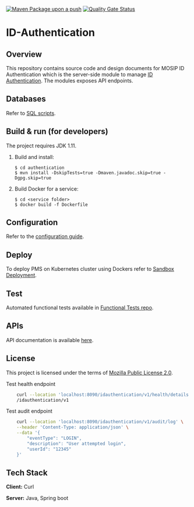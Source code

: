 [![Maven Package upon a push](https://github.com/mosip/id-authentication/actions/workflows/push-trigger.yml/badge.svg?branch=master)](https://github.com/mosip/id-authentication/actions/workflows/push-trigger.yml)
[![Quality Gate Status](https://sonarcloud.io/api/project_badges/measure?project=mosip_id-authentication&id=mosip_id-authentication&branch=master&metric=alert_status)](https://sonarcloud.io/dashboard?id=mosip_id-authentication&branch=master)

# ID-Authentication

## Overview
This repository contains source code and design documents for MOSIP ID Authentication which is the server-side module to manage [ID Authentication](https://docs.mosip.io/1.2.0/modules/id-authentication-services). The modules exposes API endpoints.  

## Databases
Refer to [SQL scripts](db_scripts).

## Build & run (for developers)
The project requires JDK 1.11. 
1. Build and install:
    ```
    $ cd authentication
    $ mvn install -DskipTests=true -Dmaven.javadoc.skip=true -Dgpg.skip=true
    ```
1. Build Docker for a service:
    ```
    $ cd <service folder>
    $ docker build -f Dockerfile
    ```

## Configuration
Refer to the [configuration guide](docs/configuration.md).

## Deploy
To deploy PMS on Kubernetes cluster using Dockers refer to [Sandbox Deployment](https://docs.mosip.io/1.2.0/deployment/sandbox-deployment).

## Test
Automated functional tests available in [Functional Tests repo](https://github.com/mosip/mosip-functional-tests).

## APIs
API documentation is available [here](https://mosip.github.io/documentation/).

## License
This project is licensed under the terms of [Mozilla Public License 2.0](LICENSE).


Test health endpoint

```bash
    curl --location 'localhost:8090/idauthentication/v1/health/details'
    /idauthentication/v1
```

Test audit endpoint

```bash
    curl --location 'localhost:8090/idauthentication/v1/audit/log' \
    --header 'Content-Type: application/json' \
    --data '{
        "eventType": "LOGIN",
        "description": "User attempted login",
        "userId": "12345"
    }'
```

## Tech Stack

**Client:** Curl

**Server:** Java, Spring boot
